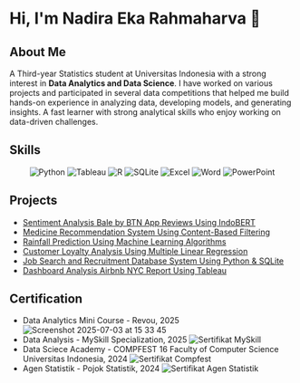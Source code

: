 # Hi, I'm Nadira Eka Rahmaharva 👋 

## About Me

A Third-year Statistics student at Universitas Indonesia with a strong interest in **Data Analytics and Data Science**. I have worked on various projects and participated in several data competitions that helped me build hands-on experience in analyzing data, developing models, and generating insights. A fast learner with strong analytical skills who enjoy working on data-driven challenges.

## Skills

<p align="center">
  <img src="https://img.shields.io/badge/Python-FFD43B?style=for-the-badge&logo=python&logoColor=blue" alt="Python">
  <img src="https://img.shields.io/badge/Tableau-E97627?style=for-the-badge&logo=Tableau&logoColor=white" alt="Tableau">
  <img src="https://img.shields.io/badge/R-276DC3?style=for-the-badge&logo=r&logoColor=white" alt="R">
  <img src="https://img.shields.io/badge/-SQLite-003B57?style=for-the-badge&logo=sqlite&logoColor=white" alt="SQLite">
  <img src="https://img.shields.io/badge/Excel-217346?style=for-the-badge&logo=microsoft-excel&logoColor=white" alt="Excel">
  <img src="https://img.shields.io/badge/Word-2B579A?style=for-the-badge&logo=microsoft-word&logoColor=white" alt="Word">
  <img src="https://img.shields.io/badge/PowerPoint-B7472A?style=for-the-badge&logo=microsoft-powerpoint&logoColor=white" alt="PowerPoint">
</p>

## Projects
- [Sentiment Analysis Bale by BTN App Reviews Using IndoBERT](https://github.com/nadiraeka/Sentiment-Analysis-Bale-by-BTN)
- [Medicine Recommendation System Using Content-Based Filtering](https://github.com/nadiraeka/Medicine-Recommendation-System)
- [Rainfall Prediction Using Machine Learning Algorithms](https://github.com/nadiraeka/Rainfall-Prediction)
- [Customer Loyalty Analysis Using Multiple Linear Regression](https://github.com/nadiraeka/Customer-Loyalty-Analysis)
- [Job Search and Recruitment Database System Using Python & SQLite](https://github.com/nadiraeka/Job-Search-and-Recruitment-Database-System)
- [Dashboard Analysis Airbnb NYC Report Using Tableau](https://github.com/nadiraeka/Dashboard-Analysis-Airbnb-NYC-Report)

## Certification
- Data Analytics Mini Course - Revou, 2025
![Screenshot 2025-07-03 at 15 33 45](https://github.com/user-attachments/assets/a6c65e90-1917-4d35-a1bd-7bb0ff33c0a6)
- Data Analysis - MySkill Specialization, 2025
![Sertifikat MySkill](https://github.com/user-attachments/assets/c41321c1-4505-41b8-a389-a63142e4d5e2)
- Data Sciece Academy - COMPFEST 16 Faculty of Computer Science Universitas Indonesia, 2024
![Sertifikat Compfest](https://github.com/user-attachments/assets/00333583-4bb9-4587-b9a2-27788a6cf709)
- Agen Statistik - Pojok Statistik, 2024
![Sertifikat Agen Statistik](https://github.com/user-attachments/assets/a10c5309-a66b-4b19-a19b-1cf2fccb47d7)
